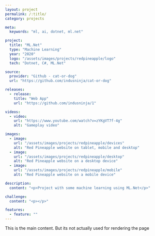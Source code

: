 ```yaml
---
layout: project
permalink: /:title/
category: projects

meta:
  keywords: "ml, ai, dotnet, ml.net"

project:
  title: "ML.Net"
  type: "Machine Learning"
  year: "2020"
  logo: "/assets/images/projects/redpineapple/logo"
  tech: "Dotnet, C#, ML.Net"

source:
  provider: "Github - cat-or-dog"
  url: "https://github.com/indusninja/cat-or-dog"

releases:
  - release:
    title: "Web App"
    url: "https://github.com/indusninja/1"

videos:
  - video:
    url: "https://www.youtube.com/watch?v=zYKgVT7f-4g"
    alt: "Gameplay video"

images:
  - image:
    url: "/assets/images/projects/redpineapple/devices"
    alt: "Red Pineapple website on tablet, mobile and desktop"
  - image:
    url: "/assets/images/projects/redpineapple/desktop"
    alt: "Red Pineapple website on a desktop device"
  - image:
    url: "/assets/images/projects/redpineapple/mobile"
    alt: "Red Pineapple website on a mobile device"

description:
  content: "<p>Project with some machine learning using ML.Net</p>"

challenge:
  content: "<p></p>"

features:
  - feature: ""
---
```

<p>This is the main content. But its not actually used for rendering the page</p>
